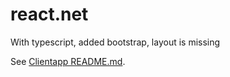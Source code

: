 # react.net
With typescript, added bootstrap, layout is missing

See [Clientapp README.md](./ClientApp/README.md).
